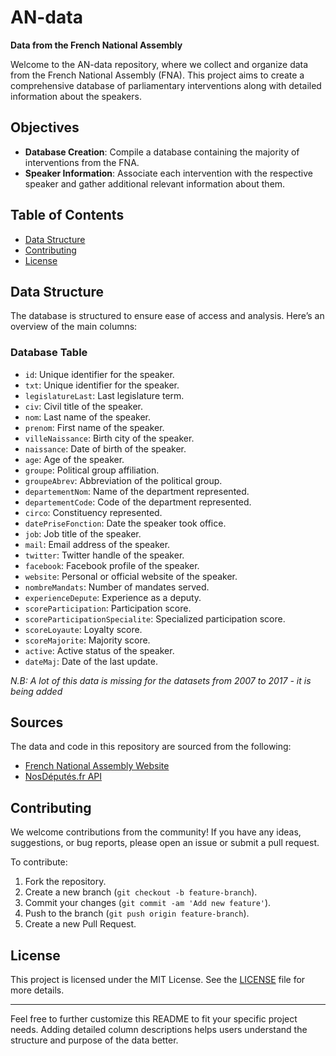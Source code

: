 # AN-data
**Data from the French National Assembly**

Welcome to the AN-data repository, where we collect and organize data from the French National Assembly (FNA). This project aims to create a comprehensive database of parliamentary interventions along with detailed information about the speakers.

## Objectives

- **Database Creation**: Compile a database containing the majority of interventions from the FNA.
- **Speaker Information**: Associate each intervention with the respective speaker and gather additional relevant information about them.

## Table of Contents

- [Data Structure](#data-structure)
- [Contributing](#contributing)
- [License](#license)

## Data Structure

The database is structured to ensure ease of access and analysis. Here’s an overview of the main columns:

### Database Table

- `id`: Unique identifier for the speaker.
- `txt`: Unique identifier for the speaker.
- `legislatureLast`: Last legislature term.
- `civ`: Civil title of the speaker.
- `nom`: Last name of the speaker.
- `prenom`: First name of the speaker.
- `villeNaissance`: Birth city of the speaker.
- `naissance`: Date of birth of the speaker.
- `age`: Age of the speaker.
- `groupe`: Political group affiliation.
- `groupeAbrev`: Abbreviation of the political group.
- `departementNom`: Name of the department represented.
- `departementCode`: Code of the department represented.
- `circo`: Constituency represented.
- `datePriseFonction`: Date the speaker took office.
- `job`: Job title of the speaker.
- `mail`: Email address of the speaker.
- `twitter`: Twitter handle of the speaker.
- `facebook`: Facebook profile of the speaker.
- `website`: Personal or official website of the speaker.
- `nombreMandats`: Number of mandates served.
- `experienceDepute`: Experience as a deputy.
- `scoreParticipation`: Participation score.
- `scoreParticipationSpecialite`: Specialized participation score.
- `scoreLoyaute`: Loyalty score.
- `scoreMajorite`: Majority score.
- `active`: Active status of the speaker.
- `dateMaj`: Date of the last update.

*N.B: A lot of this data is missing for the datasets from 2007 to 2017 - it is being added*

## Sources

The data and code in this repository are sourced from the following:

- [French National Assembly Website](http://www2.assemblee-nationale.fr/](https://data.assemblee-nationale.fr/))
- [NosDéputés.fr API](https://www.nosdeputes.fr/api)


## Contributing

We welcome contributions from the community! If you have any ideas, suggestions, or bug reports, please open an issue or submit a pull request.

To contribute:

1. Fork the repository.
2. Create a new branch (`git checkout -b feature-branch`).
3. Commit your changes (`git commit -am 'Add new feature'`).
4. Push to the branch (`git push origin feature-branch`).
5. Create a new Pull Request.
   

## License

This project is licensed under the MIT License. See the [LICENSE](LICENSE) file for more details.

---

Feel free to further customize this README to fit your specific project needs. Adding detailed column descriptions helps users understand the structure and purpose of the data better.
